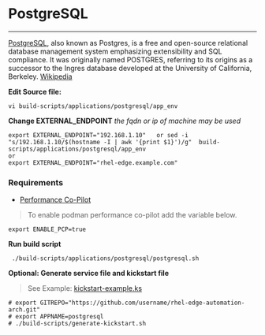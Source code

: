 # PostgreSQL  
---

[PostgreSQL](https://www.postgresql.org/), also known as Postgres, is a free and open-source relational database management system emphasizing extensibility and SQL compliance. It was originally named POSTGRES, referring to its origins as a successor to the Ingres database developed at the University of California, Berkeley. [Wikipedia](https://en.wikipedia.org/wiki/PostgreSQL)  

**Edit Source file:**
```
vi build-scripts/applications/postgresql/app_env
```

**Change EXTERNAL_ENDPOINT**
*the fqdn or ip  of machine may be used*
```
export EXTERNAL_ENDPOINT="192.168.1.10"   or sed -i "s/192.168.1.10/$(hostname -I | awk '{print $1}')/g"  build-scripts/applications/postgresql/app_env
or 
export EXTERNAL_ENDPOINT="rhel-edge.example.com"
```

### Requirements 
* [Performance Co-Pilot](../../applications/pcp/README.md)  
> To enable podman performance co-pilot add the variable below.
```
export ENABLE_PCP=true
```

**Run build script**
```
 ./build-scripts/applications/postgresql/postgresql.sh 
```

**Optional: Generate service file and kickstart file**
> See Example: [kickstart-example.ks](kickstart-example.ks)
```
# export GITREPO="https://github.com/username/rhel-edge-automation-arch.git"
# export APPNAME=postgresql
# ./build-scripts/generate-kickstart.sh
```